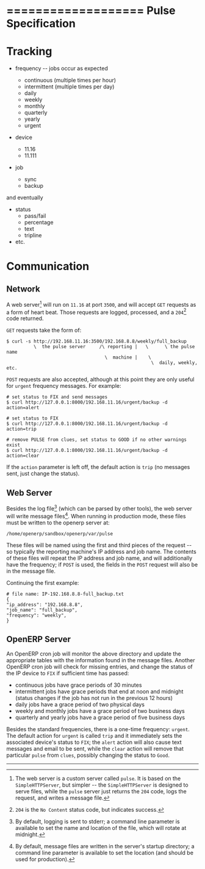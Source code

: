 ===================
Pulse Specification
===================

Tracking
========

- frequency -- jobs occur as expected
  - continuous (multiple times per hour)
  - intermittent (multiple times per day)
  - daily
  - weekly
  - monthly
  - quarterly
  - yearly
  - urgent

- device
  - 11.16
  - 11.111

- job
  - sync
  - backup

and eventually

- status
  - pass/fail
  - percentage
  - text
  - tripline
- etc.


Communication
=============

Network
-------

A web server[^1] will run on `11.16` at port `3500`, and will accept `GET`
requests as a form of heart beat.  Those requests are logged, processed, and a
`204`[^2] code returned.

`GET` requests take the form of:

    $ curl -s http://192.168.11.16:3500/192.168.8.8/weekly/full_backup
              \  the pulse server     /\ reporting |   \      \ the pulse name
                                        \  machine |    \
                                                         \  daily, weekly, etc.

`POST` requests are also accepted, although at this point they are only useful
for `urgent` frequency messages.  For example:

    # set status to FIX and send messages
    $ curl http://127.0.0.1:8000/192.168.11.16/urgent/backup -d action=alert

    # set status to FIX
    $ curl http://127.0.0.1:8000/192.168.11.16/urgent/backup -d action=trip

    # remove PULSE from clues, set status to GOOD if no other warnings exist
    $ curl http://127.0.0.1:8000/192.168.11.16/urgent/backup -d action=clear

If the `action` parameter is left off, the default action is `trip` (no messages
sent, just change the status).


Web Server
----------

Besides the log file[^3] (which can be parsed by other tools), the web server
will write message files[^4].  When running in production mode, these files
must be written to the openerp server at:

    /home/openerp/sandbox/openerp/var/pulse

These files will be named using the first and third pieces of the request -- so
typically the reporting machine's IP address and job name.  The contents of these
files will repeat the IP address and job name, and will additionally have the
frequency; if `POST` is used, the fields in the `POST` request will also be in
the message file.

Continuing the first example:

    # file name: IP-192.168.8.8-full_backup.txt
    {
    "ip_address": "192.168.8.8",
    "job_name": "full_backup",
    "frequency": "weekly",
    }


OpenERP Server
--------------

An OpenERP cron job will monitor the above directory and update the appropriate
tables with the information found in the message files.  Another OpenERP cron
job will check for missing entries, and change the status of the IP device to
`FIX` if sufficient time has passed:

  - continuous jobs have grace periods of 30 minutes
  - intermittent jobs have grace periods that end at noon and midnight (status
    changes if the job has not run in the previous 12 hours)
  - daily jobs have a grace period of two physical days
  - weekly and monthly jobs have a grace period of two business days
  - quarterly and yearly jobs have a grace period of five business days

Besides the standard frequencies, there is a one-time frequency:  `urgent`.
The default action for `urgent` is called `trip` and it immediately sets the
associated device's status to `FIX`; the `alert` action will also cause text
messages and email to be sent, while the `clear` action will remove that
particular `pulse` from `clues`, possibly changing the status to `Good`.


---

[^1]: The web server is a custom server called `pulse`.  It is based on the
      `SimpleHTTPServer`, but simpler -- the `SimpleHTTPServer` is designed to
      serve files, while the `pulse` server just returns the `204`[^2] code,
      logs the request, and writes a message file.

[^2]: `204` is the `No Content` status code, but indicates success.

[^3]: By default, logging is sent to stderr; a command line parameter is available
      to set the name and location of the file, which will rotate at midnight.

[^4]: By default, message files are written in the server's startup directory;
      a command line parameter is available to set the location (and should be
      used for production).
